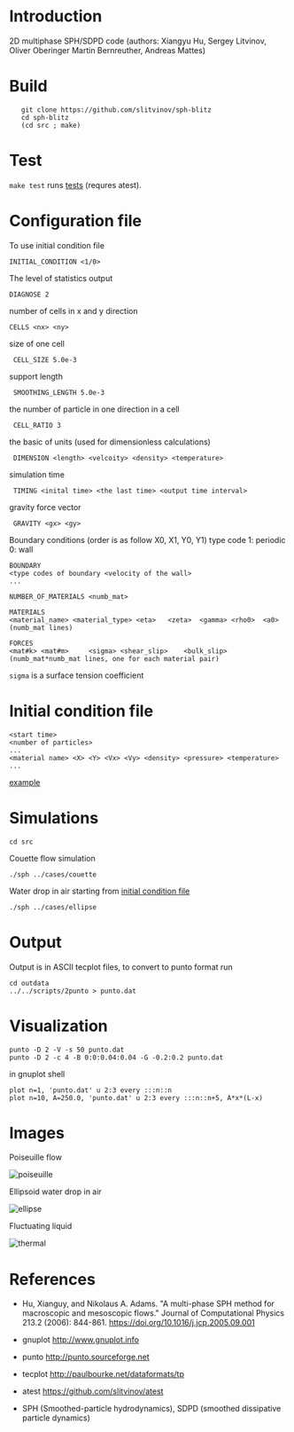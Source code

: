 # Introduction

2D multiphase SPH/SDPD code (authors: Xiangyu Hu, Sergey Litvinov, Oliver Oberinger
Martin Bernreuther, Andreas Mattes)

# Build

       git clone https://github.com/slitvinov/sph-blitz
       cd sph-blitz
	   (cd src ; make)

# Test

`make test` runs [tests](test/) (requres atest).

# Configuration file

To use initial condition file

	INITIAL_CONDITION <1/0>

The level of statistics output

	DIAGNOSE 2

number of cells in x and y direction

	CELLS <nx> <ny>

size of one cell

	 CELL_SIZE 5.0e-3

support length

	 SMOOTHING_LENGTH 5.0e-3

the number of particle in one direction in a cell

	 CELL_RATIO	3

the basic of units (used for dimensionless calculations)

	 DIMENSION <length> <velcoity> <density> <temperature>

simulation time

	 TIMING <inital time> <the last time> <output time interval>

gravity force vector

	 GRAVITY <gx> <gy>

Boundary conditions (order is as follow X0, X1, Y0, Y1)
type code
1: periodic
0: wall

	BOUNDARY
	<type codes of boundary <velocity of the wall>
	...

	NUMBER_OF_MATERIALS <numb_mat>

	MATERIALS
	<material_name> <material_type>	<eta>	<zeta>	<gamma>	<rho0>	<a0>
	(numb_mat lines)

	FORCES
	<mat#k>	<mat#m>		<sigma>	<shear_slip>	<bulk_slip>
	(numb_mat*numb_mat lines, one for each material pair)

`sigma` is a surface tension coefficient

# Initial condition file

	<start time>
	<number of particles>
	...
	<material name> <X> <Y> <Vx> <Vy> <density> <pressure> <temperature>
	...

[example](cases/couette.rst)

# Simulations

	cd src

Couette flow simulation

	./sph ../cases/couette

Water drop in air starting from [initial condition file](cases/ellipse.cfg)

	./sph ../cases/ellipse

# Output

Output is in ASCII tecplot files, to convert to punto format run

	cd outdata
	../../scripts/2punto > punto.dat

# Visualization

	punto -D 2 -V -s 50 punto.dat
	punto -D 2 -c 4 -B 0:0:0.04:0.04 -G -0.2:0.2 punto.dat

in gnuplot shell

	plot n=1, 'punto.dat' u 2:3 every :::n::n
	plot n=10, A=250.0, 'punto.dat' u 2:3 every :::n::n+5, A*x*(L-x)

# Images

Poiseuille flow

![poiseuille](img/poiseuille.png)

Ellipsoid water drop in air

![ellipse](img/ellipse.png)

Fluctuating liquid

![thermal](img/thermal.gif)

# References

- Hu, Xianguy, and Nikolaus A. Adams. "A multi-phase SPH method for
  macroscopic and mesoscopic flows." Journal of Computational Physics
  213.2 (2006): 844-861. https://doi.org/10.1016/j.jcp.2005.09.001

- gnuplot http://www.gnuplot.info

- punto http://punto.sourceforge.net

- tecplot http://paulbourke.net/dataformats/tp

- atest https://github.com/slitvinov/atest

- SPH (Smoothed-particle hydrodynamics), SDPD (smoothed dissipative particle dynamics)

